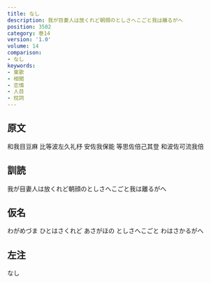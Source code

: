 ```yaml
---
title: なし
description: 我が目妻人は放くれど朝顔のとしさへこごと我は離るがへ
position: 3502
category: 巻14
version: '1.0'
volume: 14
comparison:
- なし
keywords:
- 東歌
- 相聞
- 恋情
- 人目
- 枕詞
---
```


## 原文

和我目豆麻 比等波左久礼杼 安佐我保能 等思佐倍己其登 和波佐可流我倍

## 訓読

我が目妻人は放くれど朝顔のとしさへこごと我は離るがへ

## 仮名

わがめづま ひとはさくれど あさがほの としさへこごと わはさかるがへ

## 左注

なし
